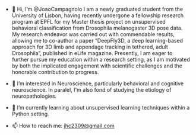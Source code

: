 - 👋 Hi, I’m @JoaoCampagnolo
I am a newly graduated student from the University of Lisbon, having recently undergone a fellowship research program at EPFL for my Master thesis 
project on unsupervised behavioral classification from Drosophila melanogaster 3D pose data. My research endeavor was carried out with commendable 
results, allowing me to co-author a paper “DeepFly3D, a deep learning-based approach for 3D limb and appendage tracking in tethered, adult Drosophila”, 
published in eLife magazine.
Presently, I am eager to further pursue my education within a research setting, as I am motivated by both the implicated engagement with scientific 
challenges and the honorable contribution to progress.

- 👀 I’m interested in Neuroscience, particularly behavioral and cognitive neuroscience. In paralel, I'm also fond of studying the etiology of neuropathologies.

- 🌱 I’m currently learning about unsupervised learning techniques within a Python setting.

- 📫 How to reach me: jhc2309@gmail.com

<!---
JoaoCampagnolo/JoaoCampagnolo is A repository because its `README.md` (this file) appears on your GitHub profile. (Wait, does it? 😳)
You can click the Preview link to take a look at your changes.
--->
